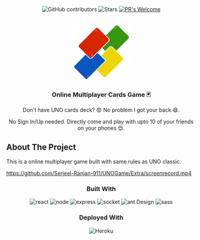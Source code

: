 <div align="center">

![GitHub contributors](https://img.shields.io/github/contributors/Serjeel-Ranjan-911/UNOGame?style=for-the-badge)
![Stars](https://img.shields.io/github/stars/Serjeel-Ranjan-911/UNOGame?style=for-the-badge)
[![PR's Welcome](https://img.shields.io/badge/PRs-welcome-yellow.svg?style=for-the-badge)](http://makeapullrequest.com)

</div>

<!-- PROJECT LOGO -->
<br />
<div align="center">
    <img src="./Extra/logo512.png" alt="logo" height="150">

  <h3 align="center">Online Multiplayer Cards Game 🃏</h3>
  
  <p align="center">
    Don't have UNO cards deck? 😟 No problem I got your back 😄. 
  </p>
    
  <p align="center">
    No Sign In/Up needed. Directly come and play with upto 10 of your friends on your phones 😍.
  </p>
</div>

<!-- ABOUT THE PROJECT -->

## About The Project

This is a online multiplayer game built with same rules as UNO classic. 

https://github.com/Serjeel-Ranjan-911/UNOGame/Extra/screenrecord.mp4

<h3 align="center">Built With</h3>

<p align="center"> 
    <img src="https://img.shields.io/badge/react-%2320232a.svg?style=for-the-badge&logo=react&logoColor=%2361DAFB" alt="react">
    <img src="https://img.shields.io/badge/node.js-6DA55F?style=for-the-badge&logo=node.js&logoColor=white" alt="node">
    <img src="https://img.shields.io/badge/express.js-%23404d59.svg?style=for-the-badge&logo=express&logoColor=%2361DAFB" alt="express">
    <img src="https://img.shields.io/badge/Socket.io-black?style=for-the-badge&logo=socket.io&badgeColor=010101" alt="socket">
    <img src="https://img.shields.io/badge/-AntDesign-%230170FE?style=for-the-badge&logo=ant-design&logoColor=white" alt="ant Design">
    <img src="https://img.shields.io/badge/SASS-hotpink.svg?style=for-the-badge&logo=SASS&logoColor=white" alt="sass">
</p>

<h3 align="center">Deployed With</h3>

<p align="center">
<img src="https://img.shields.io/badge/heroku-%23430098.svg?style=for-the-badge&logo=heroku&logoColor=white" alt="Heroku">

</p>
